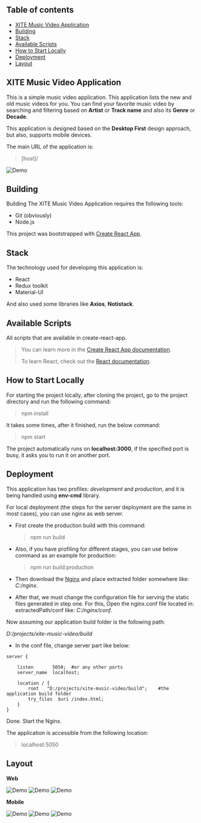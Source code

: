 ## Table of contents

- [XITE Music Video Application](#xite-music-video-application)
- [Building](#building)
- [Stack](#stack)
- [Available Scripts](#available-scripts)
- [How to Start Locally](#how-to-start-locally)
- [Deployment](#deployment)
- [Layout](#layout)

## XITE Music Video Application
This is a simple music video application. This application lists the new and old music videos for
you. You can find your favorite music video by searching
and filtering based on **Artist** or **Track name** and also its **Genre** or **Decade**.

This application is designed based on the **Desktop First** design approach, but also, supports mobile devices.

The main URL of the application is:
> [host]/


![Demo](https://user-images.githubusercontent.com/4962803/142739683-8caf5c14-b3f1-4c9f-96c8-faecafdeed9d.gif)

## Building

Building The XITE Music Video Application requires the following tools:

- Git (obviously)
- Node.js

This project was bootstrapped with [Create React App](https://github.com/facebook/create-react-app).

## Stack

The technology used for developing this application is:
- React
- Redux toolkit
- Material-UI

And also used some libraries like **Axios**, **Notistack**.

## Available Scripts

All scripts that are available in create-react-app.

> You can learn more in the [Create React App documentation](https://facebook.github.io/create-react-app/docs/getting-started).
>
> To learn React, check out the [React documentation](https://reactjs.org/).

## How to Start Locally
For starting the project locally, after cloning the project, go to the project directory and run the following command:
> npm install

It takes some times, after it finished, run the below command:
>npm start

The project automatically runs on **localhost:3000**, if the specified port is busy,
it asks you to run it
on another port.

## Deployment

This application has two profiles: *development* and *production*, and it is being
handled using **env-cmd** library.

For local deployment (the steps for the server deployment are the same in most cases),
you can use nginx as web server.

- First create the production build with this command:

  > npm run build

- Also, if you have profiling for different stages, you can use below command as an example
  for production:

  > npm run build:production

- Then download the [Nginx](https://nginx.org/en/download.html) and place extracted
  folder somewhere like: _C:/nginx_.

- After that, we must change the configuration file for serving the static files
  generated in step one.
  For this, Open the nginx.conf file located in: extractedPath/conf
  like: _C:/nginx/conf_.

Now assuming our application build folder is the following path:

_D:/projects/xite-music-video/build_

- In the conf file, change server part like below:

```text
server {

    listen       5050;  #or any other ports
    server_name  localhost;

    location / {
        root   "D:/projects/xite-music-video/build";    #the application build folder
        try_files  $uri /index.html;
    }
}
```

Done. Start the Nginx.

The application is accessible from the following location:
> localhost:5050


## Layout
**Web**

![Demo](https://user-images.githubusercontent.com/4962803/142739952-71042e1b-77f4-4ec9-956a-d2b7c9b84ad9.PNG)
![Demo](https://user-images.githubusercontent.com/4962803/142739976-94c58c0a-cef5-4831-b0a0-a64ab21887ac.PNG)
![Demo](https://user-images.githubusercontent.com/4962803/142740012-c67d2b6b-e072-45b5-9a4e-4e96f69768bc.PNG)

**Mobile**

![Demo](https://user-images.githubusercontent.com/4962803/142768219-721318e0-3ab1-427b-97b4-bd7adc9ec41d.png)
![Demo](https://user-images.githubusercontent.com/4962803/142768242-07b107d2-7586-4d5b-9d81-d0c974e8186f.png)
![Demo](https://user-images.githubusercontent.com/4962803/142768254-edc5bcda-5e73-4586-96f3-5dc8119c7f93.jpeg)